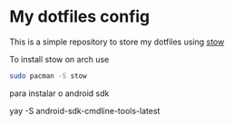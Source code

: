 # My dotfiles config

This is a simple repository to store my dotfiles using [stow](https://www.gnu.org/software/stow/) 

To install stow on arch use 

```bash
sudo pacman -S stow
```
para instalar o android sdk

yay -S android-sdk-cmdline-tools-latest
